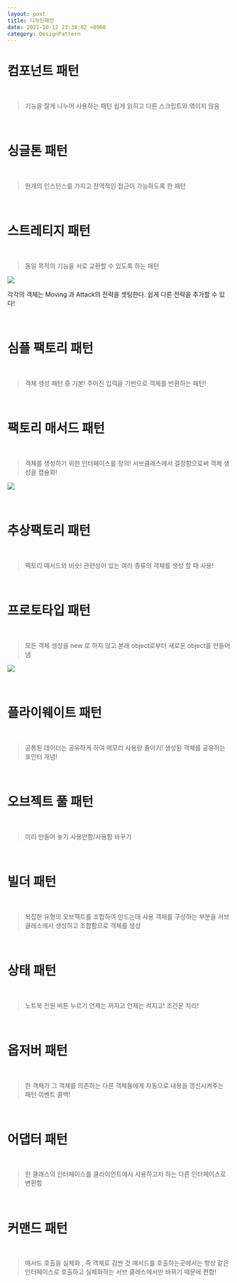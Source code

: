 ```yaml
---
layout: post
title: 디자인패턴
date: 2021-10-12 23:38:02 +0900
category: DesignPattern
---
```

# 컴포넌트 패턴
<br/>

> 기능을 잘게 나누어 사용하는 패턴
쉽게 읽히고 다른 스크립트와 엮이지 않음

<br>

# 싱글톤 패턴
<br/>

> 한개의 인스턴스를 가지고 전역적인 접근이 가능하도록 한 패턴

<br>

# 스트레티지 패턴
<br/>

> 동일 목적의 기능을 서로 교환할 수 있도록 하는 패턴 

![](/assets/img/designpattern/2021-10-12-23-45-40.png)

각각의 객체는 Moving 과 Attack의 전략을 셋팅한다.
쉽게 다른 전략을 추가할 수 있다!

<br>

# 심플 팩토리 패턴
<br/>

> 객체 생성 패턴 중 기본! 주어진 입력을 기반으로 객체를 반환하는 패턴!

<br>

# 팩토리 매서드 패턴
<br/>

> 객체를 생성하기 위한 인터페이스를 정의! 서브클래스에서 결정함으로써 객체 생성을 캡슐화!

![](/assets/img/designpattern/2021-10-12-23-59-40.png)

<br>

# 추상팩토리 패턴
<br/>

> 팩토리 매서드와 비슷! 관련성이 있는 여러 종류의 객체를 생성 할 때 사용!

<br>

# 프로토타입 패턴
<br/>

> 모든 객체 생성을 new 로 하지 않고 본래 object로부터 새로운 object를 만들어냄

![](/assets/img/designpattern/2021-10-13-00-02-48.png)

<br>

# 플라이웨이트 패턴
<br/>

> 공통된 데이터는 공유하게 하여 메모리 사용량 줄이기! 생성된 객체를 공유하는 포인터 개념!

<br>

# 오브젝트 풀 패턴
<br/>

> 미리 만들어 놓기 
사용안함/사용함 바꾸기

<br>

# 빌더 패턴
<br/>

> 복잡한 유형의 오브젝트를 조합하여 만드는데 사용
객체를 구성하는 부분을 서브클래스에서 생성하고 조합함으로 객체를 생성

<br>

# 상태 패턴
<br/>

> 노트북 전원 버튼 누르기
언제는 꺼지고 언제는 켜지고! 조건문 처리!

<br>

# 옵저버 패턴
<br/>

> 한 객체가 그 객체를 의존하는 다른 객체들에게 자동으로 내용을 갱신시켜주는 패턴
이벤트 콜백!

<br>

# 어댑터 패턴
<br/>

> 한 클래스의 인터페이스를 클라이언트에서 사용하고자 하는 다른 인터페이스로 변환함

<br>

# 커맨드 패턴
<br/>

> 매서드 호출을 실체화 , 즉 객체로 감싼 것
매서드를 호출하는곳에서는 항상 같은 인터페이스로 호출하고
실체화하는 서브 클래스에서만 바뀌기 때문에 편함!

<br>


